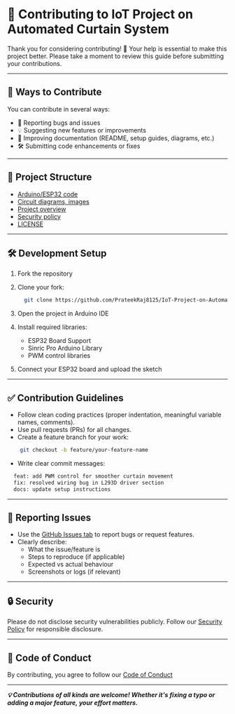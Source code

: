 # 🤝 Contributing to IoT Project on Automated Curtain System

Thank you for considering contributing! 🎉
Your help is essential to make this project better. Please take a moment to review this guide before submitting your contributions.

---

## 📌 Ways to Contribute

You can contribute in several ways:

- 🐞 Reporting bugs and issues
- 💡 Suggesting new features or improvements
- 📝 Improving documentation (README, setup guides, diagrams, etc.)
- 🛠️ Submitting code enhancements or fixes

---

## 📂 Project Structure

- [Arduino/ESP32 code](https://github.com/PrateekRaj8125/IoT-Project-on-Automated-Curtain-System/blob/main/IoT_Project/IoT_Project.ino)
- [Circuit diagrams, images](https://github.com/PrateekRaj8125/IoT-Project-on-Automated-Curtain-System/tree/main/assets)
- [Project overview](https://github.com/PrateekRaj8125/IoT-Project-on-Automated-Curtain-System/blob/main/README.md)
- [Security policy](https://github.com/PrateekRaj8125/IoT-Project-on-Automated-Curtain-System/blob/main/docs/SECURITY.md)
- [LICENSE](https://github.com/PrateekRaj8125/IoT-Project-on-Automated-Curtain-System/blob/main/LICENSE.md)

---

## 🛠 Development Setup

1. Fork the repository
2. Clone your fork:

    ```bash
      git clone https://github.com/PrateekRaj8125/IoT-Project-on-Automated-Curtain-System.git
    ```

3. Open the project in Arduino IDE
4. Install required libraries:
    - ESP32 Board Support
    - Sinric Pro Arduino Library
    - PWM control libraries
5. Connect your ESP32 board and upload the sketch

---

## ✅ Contribution Guidelines

- Follow clean coding practices (proper indentation, meaningful variable names, comments).
- Use pull requests (PRs) for all changes.
- Create a feature branch for your work:

```bash
    git checkout -b feature/your-feature-name
```

- Write clear commit messages:

```txt
  feat: add PWM control for smoother curtain movement
  fix: resolved wiring bug in L293D driver section
  docs: update setup instructions
```

---

## 🐞 Reporting Issues

- Use the [GitHub Issues tab](https://github.com/PrateekRaj8125/IoT-Project-on-Automated-Curtain-System/issues) to report bugs or request features.
- Clearly describe:
  - What the issue/feature is
  - Steps to reproduce (if applicable)
  - Expected vs actual behaviour
  - Screenshots or logs (if relevant)

---

## 🔒 Security

  Please do not disclose security vulnerabilities publicly.
  Follow our [Security Policy](https://github.com/PrateekRaj8125/IoT-Project-on-Automated-Curtain-System/security/policy) for responsible disclosure.

---

## 🙌 Code of Conduct

  By contributing, you agree to follow our [Code of Conduct](https://github.com/PrateekRaj8125/IoT-Project-on-Automated-Curtain-System/blob/main/docs/CODE_OF_CONDUCT.md)

---
 **_💡 Contributions of all kinds are welcome! Whether it's fixing a typo or adding a major feature, your effort matters._**
